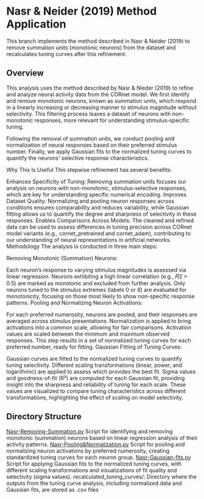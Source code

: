 # Nasr & Neider (2019) Method Application

This branch implements the method described in Nasr & Neider (2019) to remove summation units (monotonic neurons) from the dataset and recalculates tuning curves after this refinement.

## Overview
This analysis uses the method described by Nasr & Nieder (2019) to refine and analyze neural activity data from the CORnet model. We first identify and remove monotonic neurons, known as summation units, which respond in a linearly increasing or decreasing manner to stimulus magnitude without selectivity. This filtering process leaves a dataset of neurons with non-monotonic responses, more relevant for understanding stimulus-specific tuning.

Following the removal of summation units, we conduct pooling and normalization of neural responses based on their preferred stimulus number. Finally, we apply Gaussian fits to the normalized tuning curves to quantify the neurons' selective response characteristics.

Why This Is Useful
This stepwise refinement has several benefits:

Enhances Specificity of Tuning: Removing summation units focuses our analysis on neurons with non-monotonic, stimulus-selective responses, which are key for understanding specific numerical encoding.
Improves Dataset Quality: Normalizing and pooling neuron responses across conditions ensures comparability and reduces variability, while Gaussian fitting allows us to quantify the degree and sharpness of selectivity in these responses.
Enables Comparisons Across Models: The cleaned and refined data can be used to assess differences in tuning precision across CORnet model variants (e.g., cornet_pretrained and cornet_adam), contributing to our understanding of neural representations in artificial networks.
Methodology
The analysis is conducted in three main steps:

Removing Monotonic (Summation) Neurons:

Each neuron’s response to varying stimulus magnitudes is assessed via linear regression.
Neurons exhibiting a high linear correlation (e.g., 𝑅2 > 0.5) are marked as monotonic and excluded from further analysis.
Only neurons tuned to the stimulus extremes (labels 0 or 8) are evaluated for monotonicity, focusing on those most likely to show non-specific response patterns.
Pooling and Normalizing Neuron Activations:

For each preferred numerosity, neurons are pooled, and their responses are averaged across stimulus presentations.
Normalization is applied to bring activations into a common scale, allowing for fair comparisons. Activation values are scaled between the minimum and maximum observed responses.
This step results in a set of normalized tuning curves for each preferred number, ready for fitting.
Gaussian Fitting of Tuning Curves:

Gaussian curves are fitted to the normalized tuning curves to quantify tuning selectivity.
Different scaling transformations (linear, power, and logarithmic) are applied to assess which provides the best fit.
Sigma values and goodness-of-fit (R²) are computed for each Gaussian fit, providing insight into the sharpness and reliability of tuning for each scale.
These values are visualized to compare tuning characteristics across different transformations, highlighting the effect of scaling on model selectivity.

## Directory Structure
[Nasr-Removing-Summation.py](https://github.com/anahita-soltan/CCNL-Cognitive_Computational_Neuroscience_Lab/blob/Nasr-analysis/Nasr-Removing-Summation.py) Script for identifying and removing monotonic (summation) neurons based on linear regression analysis of their activity patterns.
[Nasr-Pooling&Normalization.py](https://github.com/anahita-soltan/CCNL-Cognitive_Computational_Neuroscience_Lab/blob/Nasr-analysis/Nasr-Pooling%26Normalization.py) Script for pooling and normalizing neuron activations by preferred numerosity, creating standardized tuning curves for each neuron group.
[Nasr-Gaussian-fits.py](https://github.com/anahita-soltan/CCNL-Cognitive_Computational_Neuroscience_Lab/blob/Nasr-analysis/Nasr-Gaussian-fits.py) Script for applying Gaussian fits to the normalized tuning curves, with different scaling transformations and visualizations of fit quality and selectivity (sigma values).
recalculated_tuning_curves/: Directory where the outputs from the tuning curve analysis, including normalized data and Gaussian fits, are stored as .csv files
